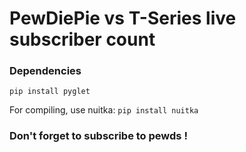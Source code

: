 # PewDiePie vs T-Series live subscriber count

### Dependencies
`pip install pyglet`

For compiling, use nuitka:
`pip install nuitka`

### Don't forget to subscribe to pewds !
